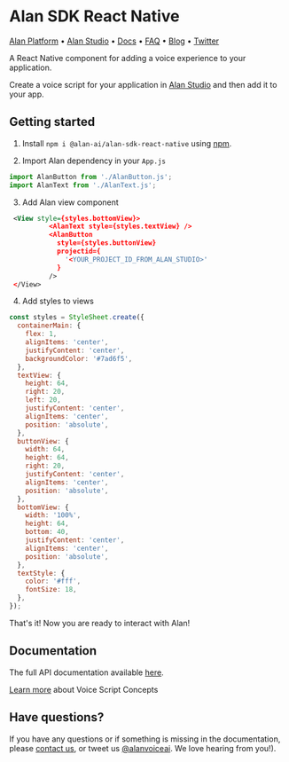 # Alan SDK React Native

[Alan Platform](https://alan.app/) • [Alan Studio](https://studio.alan.app/register) • [Docs](https://alan.app/docs/intro.html) • [FAQ](https://alan.app/docs/additional/faq.html) •
[Blog](https://alan.app/blog/) • [Twitter](https://twitter.com/alanvoiceai)

A React Native component for adding a voice experience to your application.

Create a voice script for your application in [Alan Studio](https://studio.alan.app/register) and then add it to your app.

## Getting started

1. Install `npm i @alan-ai/alan-sdk-react-native` using [npm](https://www.npmjs.com/package/alan-sdk-react-native).

2. Import Alan dependency  in your `App.js`

```javascript 
import AlanButton from './AlanButton.js';
import AlanText from './AlanText.js';
```

3. Add Alan view component

```xml
 <View style={styles.bottomView}>
          <AlanText style={styles.textView} />
          <AlanButton
            style={styles.buttonView}
            projectid={
              '<YOUR_PROJECT_ID_FROM_ALAN_STUDIO>'
            }
          />
 </View>
```

4. Add styles to views

```javascript
const styles = StyleSheet.create({
  containerMain: {
    flex: 1,
    alignItems: 'center',
    justifyContent: 'center',
    backgroundColor: '#7ad6f5',
  },
  textView: {
    height: 64,
    right: 20,
    left: 20,
    justifyContent: 'center',
    alignItems: 'center',
    position: 'absolute',
  },
  buttonView: {
    width: 64,
    height: 64,
    right: 20,
    justifyContent: 'center',
    alignItems: 'center',
    position: 'absolute',
  },
  bottomView: {
    width: '100%',
    height: 64,
    bottom: 40,
    justifyContent: 'center',
    alignItems: 'center',
    position: 'absolute',
  },
  textStyle: {
    color: '#fff',
    fontSize: 18,
  },
});
```

That's it! Now you are ready to interact with Alan!

## Documentation
  
The full API documentation available [here](https://alan.app/docs/intro.html).

[Learn more](https://alan.app/docs/build-test/script-concepts.html) about Voice Script Concepts

## Have questions?

If you have any questions or if something is missing in the documentation, please [contact us](mailto:support@alan.app), or tweet us [@alanvoiceai](https://twitter.com/alanvoiceai). We love hearing from you!).
